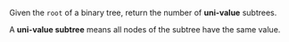 Given the `root` of a binary tree, return the number of **uni-value** subtrees.

A **uni-value subtree** means all nodes of the subtree have the same value.